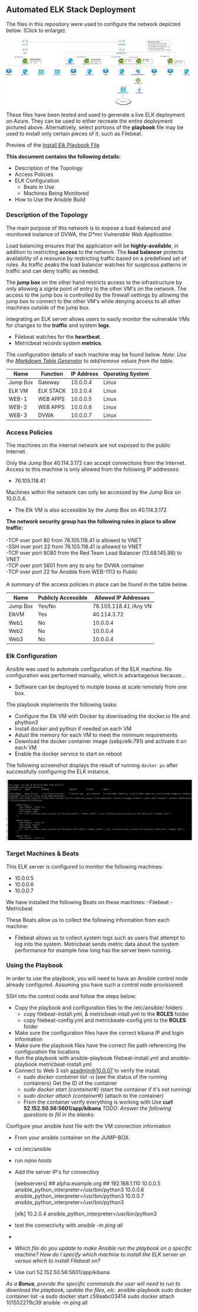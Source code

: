 ## Automated ELK Stack Deployment

The files in this repository were used to configure the network depicted below. (Click to enlarge).

<img src="/images/TopLevelToplogy.JPG"/>

These files have been tested and used to generate a live ELK deployment on Azure. They can be used to either recreate the entire deployment pictured above. Alternatively, select portions of the <b>playbook</b> file may be used to install only certain pieces of it, such as Filebeat.

 Preview of the <a href="ansible/install-elk.yml">Install Elk Playbook File</a>

<b>This document contains the following details:</b>

- Description of the Topology
- Access Policies
- ELK Configuration
  - Beats in Use
  - Machines Being Monitored
- How to Use the Ansible Build


### Description of the Topology

The main purpose of this network is to expose a load-balanced and monitored instance of DVWA, the <i>D*mn Vulnerable Web Application</i>.

Load balancing ensures that the application will be <b>highly-available</b>, in addition to restricting <b>access</b> to the network.  The <b>load balancer</b> protects availability of a resource by restricting traffic based on a predefined set of rules.  As traffic peaks the load balancer watches for suspicous patterns in traffic and can deny traffic as needed.

The <b>jump box</b> on the other hand restricts access to the infrastructure by only allowing a signle point of entry to the other VM's on the network.  The access to the jump box is controlled by the firewall settings by allowing the jump box to connect to the other VM's while denying access to all other machines outside of the jump box.

Integrating an ELK server allows users to easily monitor the vulnerable VMs for changes to the <b>traffic</b> and system <b>logs</b>.
- Filebeat watches for the <b>heartbeat</b>.
- Metricbeat records system <b>metrics</b>.

The configuration details of each machine may be found below.
_Note: Use the [Markdown Table Generator](http://www.tablesgenerator.com/markdown_tables) to add/remove values from the table_.

| Name     | Function | IP Address | Operating System |
|----------|----------|------------|------------------|
| Jump Box | Gateway  | 10.0.0.4   | Linux            |
| ELK VM   | ELK STACK| 10.2.0.4   | Linux            |
| WEB-1    | WEB APPS | 10.0.0.5   | Linux            |
| WEB-2    | WEB APPS | 10.0.0.6   | Linux            |
| WEB-3    | DVWA     | 10.0.0.7   | Linux            |

### Access Policies

The machines on the internal network are not exposed to the public Internet. 

Only the Jump Box 40.114.3.172 can accept connections from the Internet. Access to this machine is only allowed from the following IP addresses:
- 76.105.118.41

Machines within the network can only be accessed by the Jump Box on 10.0.0.4.
- The Elk VM is also accessible by the Jump Box on 40.114.3.172

<b>The network security group has the following rules in place to allow traffic:</b><br><br>
-TCP over port 80 from 76.105.118.41 is allowed to VNET<br>
-SSH over port 22 from 76.105.118.41 is allowed to VNET<br>
-TCP over port 8080 from the Red Team Load Balancer (13.68.145.98) to VNET<br>
-TCP over port 5601 from any to any for DVWA container<br>
-TCP over port 22 for Ansible from WEB-1113 to Public<br><br>
A summary of the access policies in place can be found in the table below.<br>

| Name     | Publicly Accessible | Allowed IP Addresses |
|----------|---------------------|----------------------|
| Jump Box | Yes/No              | 76.105.118.41 /Any VN|
| ElkVM    | Yes                 | 40.114.3.72          |
| Web1     | No                  | 10.0.0.4             |
| Web2     | No                  | 10.0.0.4             |
| Web3     | No                  | 10.0.0.4             |
### Elk Configuration

Ansible was used to automate configuration of the ELK machine. No configuration was performed manually, which is advantageous because...
- Software can be deployed to mutiple boxes at scale remotely from one box.

The playbook implements the following tasks:
- Configure the Elk VM with Docker by downloading the docker.io file and phython3
- Install docker and python if needed on each VM
- Adust the memory for each VM to meet the minimum requirements
- Download the docker container image (sebp/elk:791) and activate it on each VM
- Enable the docker service to start on reboot

The following screenshot displays the result of running `docker ps` after successfully configuring the ELK instance.

<img src="/images/Curl.JPG"/>

### Target Machines & Beats
This ELK server is configured to monitor the following machines:
- 10.0.0.5
- 10.0.0.6
- 10.0.0.7

We have installed the following Beats on these machines:
-Filebeat
-Metricbeat

These Beats allow us to collect the following information from each machine:
- Filebeat allows us to collect system logs such as users that attempt to log into the system.  Metricbeat sends metric data about the system performance for example how long has the server been running.

### Using the Playbook
In order to use the playbook, you will need to have an Ansible control node already configured. Assuming you have such a control node provisioned: 

SSH into the control node and follow the steps below:
- Copy the playbook and configuration files to the /etc/ansible/ folders
   - copy filebeat-install.yml, & metricbeat-intall.yml to the <b>ROLES</b> folder
   - copy filebeat-config.yml and metricbeate-config.yml to the <b>ROLES</b> folder
- Make sure the configuration files have the correct kibana IP and login information
- Make sure the playbook files have the correct file path referencing the configuration file locations
- Run the playbook with ansible-playbook filebeat-install.yml and ansible-playbook metricbeat-install.yml
- Connect to Web 3 ssh azadmin@10.0.07 to verify the install.
   - <i>sudo docker container list -a</i> (see the status of the running containers) Get the ID of the container
   - <i>sudo docker start {container#}</i> (start the container if it's not running)
   - <i>sudo docker attach {container#}</i> (attach to the container)
   - From the container verify everything is working with Use <b>curl 52.152.50.56:5601/app/kibana</b>
_TODO: Answer the following questions to fill in the blanks:_

Configure your ansible host file with the VM connection information
-  From your ansible container on the JUMP-BOX.  
-  cd /etc/ansible
-  run <i>nano hosts</i>
-  Add the server IP's for connecitivy
   <div>
     [webservers]
      ## alpha.example.org
      ## 192.168.1.110
      10.0.0.5 ansible_python_interpreter=/usr/bin/python3
      10.0.0.6 ansible_python_interpreter=/usr/bin/python3
      10.0.0.7 ansible_python_interpreter=/usr/bin/python3

     [elk]
      10.2.0.4 ansible_python_interpreter=/usr/bin/python3
   </div>
-  test the connectivity with <i>ansible -m ping all</i>
-  
- _Which file do you update to make Ansible run the playbook on a specific machine? How do I specify which machine to install the ELK server on versus which to install Filebeat on?_
- Use curl 52.152.50.56:5601/app/kibana

_As a **Bonus**, provide the specific commands the user will need to run to download the playbook, update the files, etc._
	ansible-playbook 
 sudo docker container list -a
	sudo docker start c59aabc03414
	sudo docker attach 101552279c39
	ansible -m ping all
